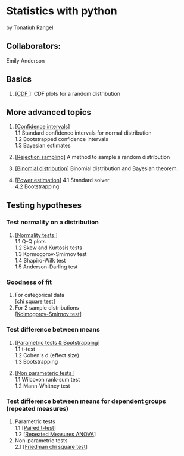 # Statistics with python

by Tonatiuh Rangel     

## Collaborators:    
Emily Anderson    

## Basics   

1. [<a href="https://github.com/trangel/stats-with-python/blob/master/notebooks/CDF.ipynb">CDF </a>]: CDF plots for a random distribution   

## More advanced topics    
1. [<a href="https://github.com/trangel/stats-with-python/blob/master/notebooks//confidence_intervals.ipynb">Confidence intervals</a>]    
	1.1  Standard confidence intervals for normal distribution   
	1.2  Bootstrapped confidence intervals   
	1.3  Bayesian estimates    

2. [<a href="https://github.com/trangel/stats-with-python/blob/master/notebooks/Sampling a random distribution.ipynb">Rejection sampling</a>] A method to sample a random distribution     

3. [<a href="https://github.com/trangel/stats-with-python/blob/master/notebooks/mle_binomial.ipynb">Binomial distribution</a>] Binomial distribution and Bayesian theorem.         

4. [<a href="https://github.com/trangel/stats-with-python/blob/master/notebooks/Power estimation.ipynb">Power estimation</a>] 
4.1 Standard solver   
4.2 Bootstrapping    


## Testing hypotheses     


### Test normality on a distribution   
1. [<a href="https://github.com/trangel/stats-with-python/blob/master/notebooks//Normality test.ipynb">Normality tests </a>]    
	1.1 Q-Q plots   
	1.2 Skew and Kurtosis tests   
	1.3 Kormogorov-Smirnov test  
	1.4 Shapiro-Wilk test    
	1.5 Anderson-Darling test    

### Goodness of fit     
1. For categorical data    
[<a href="https://github.com/trangel/stats-with-python/blob/master/notebooks//Goodness of fit.ipynb">chi square test</a>]        
2. For 2 sample distributions     
[<a href="https://github.com/trangel/stats-with-python/blob/master/notebooks/Kolmogorov-Smirnov test.ipynb">Kolmogorov-Smirnov test</a>]        

### Test difference between means
1. [<a href="https://github.com/trangel/stats-with-python/blob/master/notebooks//Difference between means.ipynb">Parametric tests & Bootstrapping</a>]   
	1.1 t-test   
	1.2 Cohen's d (effect size)   
	1.3 Bootstrapping   
 
2. [<a href="https://github.com/trangel/stats-with-python/blob/master/notebooks//Wilcoxon rank-sum test.ipynb">Non parameteric tests </a>]    
	1.1 Wilcoxon rank-sum test    
	1.2 Mann-Whitney test  

### Test difference between means for dependent groups (repeated measures)      
1. Parametric tests      
1.1 [<a href="https://github.com/trangel/stats-with-python/blob/master/notebooks/paired t-test.ipynb">Paired t-test</a>]     
1.2 [<a href="https://github.com/trangel/stats-with-python/blob/master/notebooks/Repeated measures ANOVA.ipynb">Repeated Measures ANOVA</a>]    
2. Non-parametric tests      
2.1 [<a href="https://github.com/trangel/stats-with-python/blob/master/notebooks/Friedman chi square.ipynb">Friedman chi square test</a>]     
